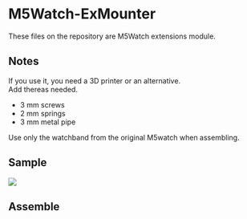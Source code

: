 # M5Watch-ExMounter
These files on the repository are M5Watch extensions module.

## Notes
If you use it, you need a 3D printer or an alternative.  
Add thereas needed.  
- 3 mm screws  
- 2 mm  springs   
- 3 mm metal pipe   

Use only the watchband from the original M5watch when assembling.  

## Sample
![](https://user-images.githubusercontent.com/42743454/58258822-6394fa00-7dae-11e9-9a04-a942b63a3f75.png)

## Assemble
